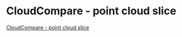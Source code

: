 # CloudCompare - point cloud slice
[CloudCompare - point cloud slice](https://aiwithcloud.com/2022/09/19/cloudcompare___point_cloud_slice/)